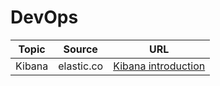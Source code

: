# DevOps

| Topic | Source | URL |
| --- | --- | --- |
| Kibana | elastic.co | [Kibana introduction](https://www.elastic.co/products/kibana)